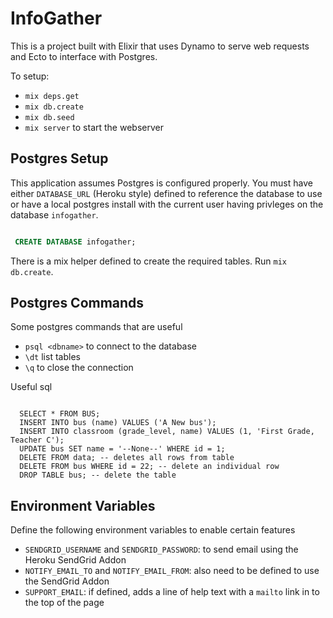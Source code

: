 # InfoGather

This is a project built with Elixir that uses Dynamo to serve web requests and Ecto 
to interface with Postgres.

To setup:
* `mix deps.get`
* `mix db.create`
* `mix db.seed`
* `mix server` to start the webserver

## Postgres Setup
This application assumes Postgres is configured properly. 
You must have either `DATABASE_URL` (Heroku style) defined to reference the database to
use or have a local postgres install with the current user having privleges on the database `infogather`.

``` sql

 CREATE DATABASE infogather;

```

There is a mix helper defined to create the required tables. Run `mix db.create`.

## Postgres Commands
Some postgres commands that are useful
  * `psql <dbname>` to connect to the database
  * `\dt` list tables
  * `\q` to close the connection

Useful sql
```

  SELECT * FROM BUS;
  INSERT INTO bus (name) VALUES ('A New bus');
  INSERT INTO classroom (grade_level, name) VALUES (1, 'First Grade, Teacher C');
  UPDATE bus SET name = '--None--' WHERE id = 1;
  DELETE FROM data; -- deletes all rows from table
  DELETE FROM bus WHERE id = 22; -- delete an individual row
  DROP TABLE bus; -- delete the table

 ```
## Environment Variables
Define the following environment variables to enable certain features
  * `SENDGRID_USERNAME` and `SENDGRID_PASSWORD`: to send email using the Heroku SendGrid Addon
  * `NOTIFY_EMAIL_TO` and `NOTIFY_EMAIL_FROM`: also need to be defined to use the SendGrid Addon
  * `SUPPORT_EMAIL`: if defined, adds a line of help text with a `mailto` link in to the top of the page



